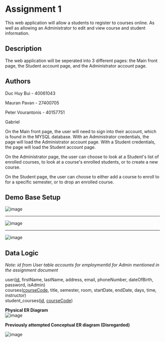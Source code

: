 # Assignment 1
This web application will allow a students to register to courses online. As well as allowing an Administrator to edit and view course and student information.

## Description
The web application will be seperated into 3 different pages: the Main front page, the Student account page, and the Administrator account page.

## Authors
Duc Huy Bui - 40061043

Mauran Pavan - 27400705

Peter Vourantonis - 40157751

Gabriel


On the Main front page, the user will need to sign into their account, which is found in the MYSQL database. 
With an Administrator credentials, the page will load the Administrator account page. With a Student credentials, the page will load the Student account page.

On the Administrator page, the user can choose to look at a Student's list of enrolled courses, to look at a course's enrolled students, or to create a new course.

On the Student page, the user can choose to either add a course to enroll to for a specific semester, or to drop an enrolled course.

## Demo Base Setup
![image](https://user-images.githubusercontent.com/60101999/195935207-54d60d55-fcf5-481b-8dd4-763e4ee80cf4.png)
<hr />

![image](https://user-images.githubusercontent.com/60101999/195934630-4def25b1-5ae1-4c47-82a1-124414e24354.png)
<hr />


![image](https://user-images.githubusercontent.com/60101999/195935688-817882c7-6c2f-4ec9-928a-c91ab0ce4d47.png)


## Data Logic

*Note: id from User table accounts for employmentId for Admin mentioned in the assignment document* <br>

user(<ins>id</ins>, firstName, lastName, address, email, phoneNumber, dateOfBirth, password, isAdmin)<br>
courses(<ins>courseCode</ins>, title, semester, room, startDate, endDate, days, time, instructor)<br>
student_courses(<ins>id</ins>, <ins>courseCode</ins>) <br>

**Physical ER Diagram** <br>
![image](https://user-images.githubusercontent.com/60101999/195931693-ac125632-80d6-41b6-837a-5a12994315bd.png)


**Previously attempted Conceptual ER diagram (Disregarded)** <br>

![image](https://user-images.githubusercontent.com/60101999/193346772-0947e00e-e192-4727-9428-050c3a8c73d5.png)

